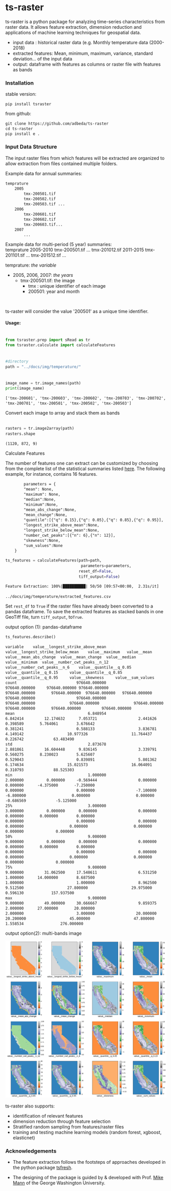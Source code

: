 # ts-raster

ts-raster is a python package for analyzing time-series characteristics from raster data. 
It allows feature extraction, dimension reduction and applications of machine learning techniques for geospatial data.

- input data : historical raster data (e.g. Monthly temperature data (2000-2018) 
- extracted features: Mean, minimum, maximum, variance, standard deviation... of the input data
- output: dataframe with features as columns or raster file with features as bands




### Installation
stable version:
    
    pip install tsraster

from github: 

    git clone https://github.com/adbeda/ts-raster
    cd ts-raster
    pip install e .




### Input Data Structure

The input raster files from which features will be extracted are organized to allow extraction from files contained multiple folders.

Example data for annual summaries:

    temprature
        2005
            tmx-200501.tif 
            tmx-200502.tif
            tmx-200503.tif ...
        2006
            tmx-200601.tif
            tmx-200602.tif
            tmx-200603.tif...
        2007
            ...
            
Example data for multi-period (5 year) summaries:  
     temprature
        2005-2010
            tmx-200501.tif 
            ...
            tmx-201012.tif
        2011-2015
            tmx-201101.tif 
            ...
            tmx-201512.tif
        ...
        
 temprature: *the variable* <br>
  - 2005, 2006, 2007: *the years* <br>
    - tmx-200501.tif: the image <br>
        - tmx : unique identifier of each image <br>
        - 200501: year and month 
    
<br>

ts-raster will consider the value '200501' as a unique time identifier.

#### Usage:


```python

from tsraster.prep import sRead as tr
from tsraster.calculate import calculateFeatures


#directory
path = "../docs/img/temperature/"


image_name = tr.image_names(path)
print(image_name)
```

    ['tmx-200601', 'tmx-200603', 'tmx-200602', 'tmx-200703', 'tmx-200702', 'tmx-200701', 'tmx-200501', 'tmx-200502', 'tmx-200503']


Convert each image to array and stack them as bands


```python

rasters = tr.image2array(path)
rasters.shape
```
    (1120, 872, 9)



Calculate Features

 The number of features one can extract can be customized by choosing from the complete list of the statistical summaries
 listed [here](https://tsfresh.readthedocs.io/en/latest/text/list_of_features.html). 
 The following example, for instance, contains 16 features.

            parameters = {
            "mean": None,
            "maximum": None,
            "median":None,
            "minimum":None,
            "mean_abs_change":None,
            "mean_change":None,
            "quantile":[{"q": 0.15},{"q": 0.05},{"q": 0.85},{"q": 0.95}],
            "longest_strike_above_mean":None,
            "longest_strike_below_mean":None,
            "number_cwt_peaks":[{"n": 6},{"n": 12}],
            "skewness":None,
            "sum_values":None
        }

```python
ts_features = calculateFeatures(path=path, 
                                 parameters=parameters, 
                                reset_df=False, 
                                tiff_output=False)
```

    Feature Extraction: 100%|██████████| 50/50 [09:57<00:00,  2.31s/it]  

    ../docs/img/temperature/extracted_features.csv

Set `rest_df` to `True` if the raster files have already been converted to a pandas dataframe. 
To save the extracted features as stacked bands in one GeoTiff file, turn `tiff_output`, to`True`.



output option (1): pandas-dataframe
```python
ts_features.describe()
```
    variable    value__longest_strike_above_mean 	value__longest_strike_below_mean 	value__maximum 	 value__mean 	value__mean_abs_change 	value__mean_change 	value__median 	value__minimum 	value__number_cwt_peaks__n_12 	value__number_cwt_peaks__n_6 	value__quantile__q_0.05 	value__quantile__q_0.15 	value__quantile__q_0.85 	value__quantile__q_0.95 	value__skewness 	value__sum_values
    count                          976640.000000 	                   976640.000000 	 976640.000000 976640.000000 	         976640.000000 	     976640.000000 	976640.000000 	976640.000000 	                976640.000000 	               976640.000000 	          976640.000000 	          976640.000000 	          976640.000000 	          976640.000000 	  976640.000000 	    976640.000000
    mean 	                            6.848954 	                        6.842414 	     12.174632 	    7.053721 	              2.441626 	          0.398589 	     5.764061 	     3.676642 	                     0.381241 	                    0.588133 	               3.836781 	               4.149142 	              10.977326 	              11.764437 	       0.226742 	        63.483490
    std 	                            2.873678 	                        2.881861 	     16.604448 	    9.836145 	              3.339791 	          0.560275 	     8.230023 	     5.625607 	                     0.529043 	                    0.839891 	               5.801362 	               6.174634 	              15.021573 	              16.064091 	       0.310793 	        88.525303
    min 	                            1.000000 	                        2.000000 	      0.000000 	   -0.569444 	              0.000000 	          0.000000 	    -4.375000 	    -7.250000 	                     0.000000 	                    0.000000 	              -7.100000 	              -6.800000 	               0.000000 	               0.000000 	      -0.686569 	        -5.125000
    25% 	                            3.000000 	                        3.000000 	      0.000000 	    0.000000 	              0.000000 	          0.000000 	     0.000000 	     0.000000 	                     0.000000 	                    0.000000 	               0.000000 	               0.000000 	               0.000000 	               0.000000 	       0.000000 	         0.000000
    50% 	                            9.000000 	                        9.000000 	      0.000000 	    0.000000 	              0.000000 	          0.000000 	     0.000000 	     0.000000 	                     0.000000 	                    0.000000 	               0.000000 	               0.000000 	               0.000000 	               0.000000 	       0.000000 	         0.000000
    75% 	                            9.000000 	                        9.000000 	     31.062500 	   17.548611 	              6.531250 	          1.000000 	    14.000000 	     8.687500 	                     1.000000 	                    1.000000 	               8.962500 	               9.512500 	              27.800000 	              29.975000 	       0.596130 	       157.937500
    max 	                            9.000000 	                        9.000000 	     49.000000 	   30.666667 	              9.859375 	          2.000000 	    27.000000 	    20.000000 	                     2.000000 	                    3.000000 	              20.000000 	              20.200000 	              45.000000 	              47.800000 	       1.558534                276.000000
    
    


output option(2): multi-bands image

![png](examples/output_8_0.png)



ts-raster also supports:
    
   - identification of relevant features
   - dimension reduction through feature selection 
   - Stratified random sampling from features/raster files
   - training and testing machine learning models (random forest, xgboost, elasticnet)
  


 ### Acknowledgements
 - The feature extraction follows the footsteps of approaches developed in the python package <a href="https://github.com/blue-yonder/tsfresh">tsfresh</a>.
 
- The designing of the package is guided by & developed with Prof. [Mike Mann](https://github.com/mmann1123) of the George Washington University.

